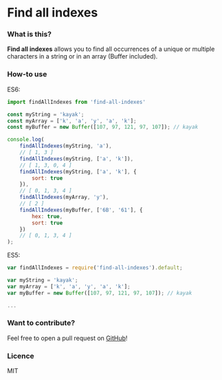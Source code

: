 # Find all indexes
### What is this?
**Find all indexes** allows you to find all occurrences of a unique or multiple characters in a string or in an array (Buffer included).

### How-to use
ES6:
```javascript
import findAllIndexes from 'find-all-indexes'

const myString = 'kayak';
const myArray = ['k', 'a', 'y', 'a', 'k'];
const myBuffer = new Buffer([107, 97, 121, 97, 107]); // kayak

console.log(
    findAllIndexes(myString, 'a'),
    // [ 1, 3 ]
    findAllIndexes(myString, ['a', 'k']),
    // [ 1, 3, 0, 4 ]
    findAllIndexes(myString, ['a', 'k'], {
        sort: true
    }),
    // [ 0, 1, 3, 4 ]
    findAllIndexes(myArray, 'y'),
    // [ 2 ]
    findAllIndexes(myBuffer, ['6B', '61'], {
        hex: true,
        sort: true
    })
    // [ 0, 1, 3, 4 ]
);
```
ES5:
```javascript
var findAllIndexes = require('find-all-indexes').default;

var myString = 'kayak';
var myArray = ['k', 'a', 'y', 'a', 'k'];
var myBuffer = new Buffer([107, 97, 121, 97, 107]); // kayak

...
```

### Want to contribute?
Feel free to open a pull request on [GitHub](https://github.com/Alexis-Bize/find-all-indexes)!

### Licence
MIT
